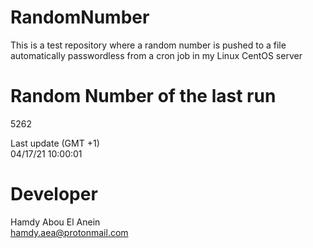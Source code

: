 # RandomNumber    
This is a test repository where a random number is pushed to a file automatically passwordless from a cron job in my Linux CentOS server    
# Random Number of the last run   
5262
      
Last update (GMT +1)    
04/17/21 10:00:01
# Developer    
Hamdy Abou El Anein   
hamdy.aea@protonmail.com
